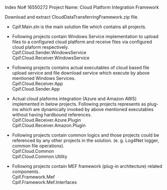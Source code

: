Index No# 16550272
Project Name: Cloud Platform Integration Framework

Download and extract CloudDataTransferringFramework.zip file.

* Cpif.Main.sln is the main solution file which contains all projects.

* Following projects contain Windows Service implementation to upload files to a configured cloud platform and receive files via configured cloud plaform respectively.  
Cpif.Cloud.Sender.WindowsService  
Cpif.Cloud.Receiver.WindowsService

* Following projects contains actual executables of cloud based file upload service and file download service which execute by above mentioned Windows Services.  
Cpif.Cloud.Receiver.App  
Cpif.Cloud.Sender.App

* Actual cloud plaforms integration (Azure and Amazon AWS) implemented in below projects. Following projects represents as plug-ins which are dynamically invoked by above mentioned executables without having hardbound references.  
Cpif.Cloud.Receiver.Azure.Plugin  
Cpif.Cloud.Receiver.Amazon.Plugin

* Following projects contain common logics and those projects could be referenced by any other projects in the solution. (e. g. Log4Net logger, common file operations).  
Cpif.Cloud.Common  
Cpif.Cloud.Common.Utility

* Following projects contain MEF framework (plug-in architecture) related components.  
Cpif.Framework.Mef  
Cpif.Framework.Mef.Interfaces  
